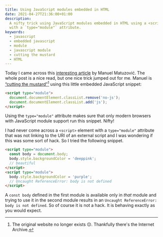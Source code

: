 ```yaml
---
title: Using JavaScript modules embedded in HTML
date: 2021-04-27T21:36:00+01:00
description:
  A nifty trick using JavaScript modules embedded in HTML using a <script> tag
  with a `type="module"` attribute.
keywords:
  - javascript
  - embedded javascript
  - module
  - javascript module
  - cutting the mustard
  - HTML
---
```


Today I came across this [interesting article][1] by Manuel Matuzović. The whole
post is a nice read, but one nice trick jumped out for me. Manuel is [“cutting
the mustard”][2][^1] using this little embedded JavaScript snippet:

```html
<script type="module">
  document.documentElement.classList.remove('no-js');
  document.documentElement.classList.add('js');
</script>
```

Using the `type="module"` attribute makes sure that only modern browsers with
JavaScript module support run this snippet. Nifty!

I had never come across a `<script>` element with a `type="module"` attribute
that was not linking to the URI of an external script and I was wondering if
this was some sort of hack. So I tried the following snippet.

```html
<script type="module">
  const body = document.body;
  body.style.backgroundColor = 'deeppink';
  // beautiful
</script>
<script type="module">
  body.style.backgroundColor = 'purple';
  // Uncaught ReferenceError: body is not defined
</script>
```

A `const body` defined in the first module is available only in _that_ module
and trying to use it in the second module results in an
`Uncaught ReferenceError: body is not defined`. So of course it is not a hack.
It is behaving exactly as you would expect.

[^1]:
    The original website no longer exists 😔. Thankfully there's the Internet
    Archive.

[1]: https://www.matuzo.at/blog/html-boilerplate/
[2]:
  https://web.archive.org/web/20120718191331/http://blog.responsivenews.co.uk/post/18948466399/cutting-the-mustard
